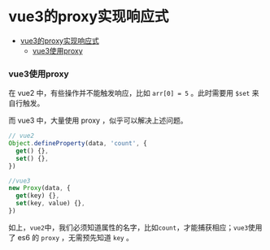 # vue3的proxy实现响应式

<!-- @import "[TOC]" {cmd="toc" depthFrom=1 depthTo=6 orderedList=false} -->

<!-- code_chunk_output -->

- [vue3的proxy实现响应式](#vue3的proxy实现响应式)
    - [vue3使用proxy](#vue3使用proxy)

<!-- /code_chunk_output -->

### vue3使用proxy
在 vue2 中，有些操作并不能触发响应，比如 `arr[0] = 5` 。此时需要用 `$set` 来自行触发。

而 vue3 中，大量使用 proxy ，似乎可以解决上述问题。

```ts
// vue2
Object.defineProperty(data, 'count', {
  get() {},
  set() {},
})

//vue3
new Proxy(data, {
  get(key) {},
  set(key, value) {},
})
```

如上，`vue2`中，我们必须知道属性的名字，比如`count`，才能捕获相应；`vue3`使用了 es6 的 `proxy` ，无需预先知道 `key` 。
